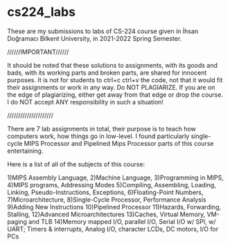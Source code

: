 # cs224_labs
These are my submissions to labs of CS-224 course given in İhsan Doğramacı Bilkent University, in 2021-2022 Spring Semester.

//////IMPORTANT//////

It should be noted that these solutions to assignments, with its goods and bads, with its working parts and broken parts, are shared for innocent purposes. It is not for students to ctrl+c ctrl+v the code, not that it would fit their assignments or work in any way. Do NOT PLAGIARIZE. If you are on the edge of plagiarizing, either get away from that edge or drop the course. I do NOT accept ANY responsibility in such a situation!

/////////////////////

There are 7 lab assignments in total, their purpose is to teach how computers work, how things go in low-level. I found particularly single-cycle 
MIPS Processor and Pipelined Mips Processor parts of this course entertaining.

Here is a list of all of the subjects of this course:

1)MIPS Assembly Language, 
2)Machine Language,
3)Programming in MIPS,
4)MIPS programs, Addressing Modes 
5)Compiling, Assembling, Loading, Linking, Pseudo-Instructions, Exceptions, 
6)Floating-Point Numbers, 
7)Microarchitecture, 
8)Single-Cycle Processor, Performance Analysis
9)Adding New Instructions
10)Pipelined Processor
11)Hazards, Forwarding, Stalling,
12)Advanced Microarchitectures
13)Caches, Virtual Memory, VM-paging and TLB
14)Memory mapped I/O, parallel I/O,
    Serial I/O w/ SPI, w/ UART; Timers & interrupts,
    Analog I/O, character LCDs, DC motors, I/O for
    PCs
